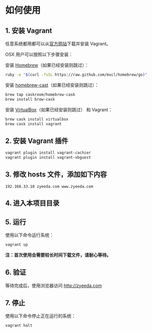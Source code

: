 # 如何使用

## 1. 安装 Vagrant

任意系统都用都可以从[官方网站](http://www.vagrantup.com/)下载并安装 Vagrant。

OSX 用户可以按照以下步骤安装：

安装 [Homebrew](http://brew.sh/)（如果已经安装则跳过）：

```bash
ruby -e "$(curl -fsSL https://raw.github.com/mxcl/homebrew/go)"
```

安装 [homebrew-cast](https://github.com/caskroom/homebrew-cask)（如果已经安装则跳过）：

```bash
brew tap caskroom/homebrew-cask  
brew install brew-cask
```

安装 [VirtualBox](https://www.virtualbox.org/)（如果已经安装则跳过） 和 Vagrant：

```bash
brew cask install virtualbox  
brew cask install vagrant  
```

## 2. 安装 Vagrant 插件

```bash
vagrant plugin install vagrant-cachier
vagrant plugin install vagrant-vbguest
```

## 3. 修改 hosts 文件，添加如下内容

```
192.168.33.10 zyeeda.com www.zyeeda.com
```

## 4. 进入本项目目录

## 5. 运行

使用以下命令运行系统：

```bash
vagrant up
```

**注：首次使用会需要较长时间下载文件，请耐心等待。**

## 6. 验证

等待完成后，使用浏览器访问 http://zyeeda.com

## 7. 停止

使用以下命令停止正在运行的系统：

```bash
vagrant halt
```